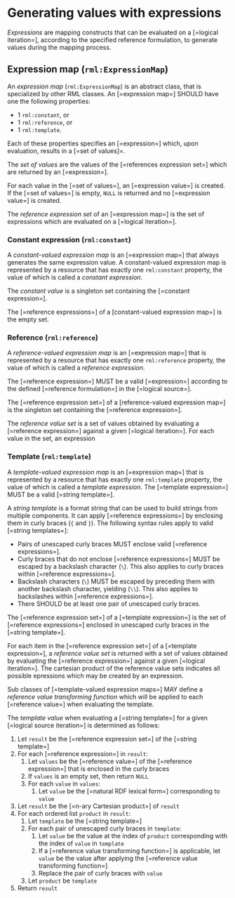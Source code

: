 # Generating values with expressions

<dfn>Expressions</dfn> are mapping constructs that can be evaluated on a [=logical iteration=], according to the specified reference formulation, to generate values during the mapping process.

## Expression map (`rml:ExpressionMap`)

An <dfn>expression map</dfn> (`rml:ExpressionMap`) is an abstract class, that is specialized by other RML classes. An [=expression map=] SHOULD have one the following properties:
* 1 `rml:constant`, or
* 1 `rml:reference`, or
* 1 `rml:template`.

Each of these properties specifies an [=expression=] which, upon evaluation, results in a [=set of values]=.

The <dfn>set of values</dfn> are the values of the [=references expression set=] which are returned by an [=expression=].

For each value in the [=set of values=], an [=expression value=] is created. If the [=set of values=] is empty, `NULL` is returned and no [=expression value=] is created.

The <dfn>reference expression set</dfn> of an [=expression map=] is the set of expressions which are evaluated on a [=logical iteration=].

### Constant expression (`rml:constant`)

A <dfn>constant-valued expression map</dfn> is an [=expression map=] that always generates the same expression value. A constant-valued expression map is represented by a resource that has exactly one `rml:constant` property, the value of which is called a <dfn>constant expression</dfn>.

The <dfn>constant value</dfn> is a singleton set containing the [=constant expression=].

The [=reference expressions=] of a [constant-valued expression map=] is the empty set.

### Reference (`rml:reference`)
A <dfn>reference-valued expression map</dfn> is an [=expression map=] that is represented by a resource that has exactly one `rml:reference` property, the value of which is called a <dfn>reference expression</dfn>.

The [=reference expression=] MUST be a valid [=expression=] according to the defined [=reference formulation=] in the [=logical source=].

The [=reference expression set=] of a [reference-valued expression map=] is the singleton set containing the [=reference expression=].

The <dfn>reference value set</dfn> is a set of values obtained by evaluating a [=reference expression=] against a given [=logical iteration=]. For each value in the set, an expression 

### Template (`rml:template`)
A <dfn>template-valued expression map</dfn> is an [=expression map=] that is represented by a resource that has exactly one `rml:template` property, the value of which is called a <dfn>template expression</dfn>. The [=template expression=] MUST be a valid [=string template=].

A <dfn>string template</dfn> is a format string that can be used to build strings from multiple components. It can apply [=reference expressions=] by enclosing them in curly braces (`{` and `}`). The following syntax rules apply to valid [=string templates=]:

* Pairs of unescaped curly braces MUST enclose valid [=reference expressions=].
* Curly braces that do not enclose [=reference expressions=] MUST be escaped by a backslash character (`\`). This also applies to curly braces within [=reference expressions=].
* Backslash characters (`\`) MUST be escaped by preceding them with another backslash character, yielding (`\\`). This also applies to backslashes within [=reference expressions=].
* There SHOULD be at least one pair of unescaped curly braces.

The [=reference expression set=] of a [=template expression=] is the set of [=reference expressions=] enclosed in unescaped curly braces in the [=string template=].

For each item in the [=reference expression set=] of a [=template expression=], a <dfn>reference value set</dfn> is returned with a set of values obtained by evaluating the [=reference expression=] against a given [=logical iteration=]. The cartesian product of the reference value sets indicates all possible epressions which may be created by an expression.

Sub classes of [=template-valued expression maps=] MAY define a <dfn>reference value transforming function</dfn> which will be applied to each [=reference value=] when evaluating the template.

The <dfn>template value</dfn> when evaluating a [=string template=] for a given [=logical source iteration=] is determined as follows:
1. Let `result` be the [=reference expression set=] of the [=string template=]
2. For each [=reference expression=] in `result`:
    1. Let `values` be the [=reference value=] of the [=reference expression=] that is enclosed in the curly braces
    2. If `values` is an empty set, then return `NULL`
    3. For each `value` in `values`:
        1. Let `value` be the [=natural RDF lexical form=] corresponding to `value`
3. Let `result` be the [=n-ary Cartesian product=] of `result`
4. For each ordered list `product` in `result`:
    1. Let `template` be the [=string template=]
    2. For each pair of unescaped curly braces in `template`:
        1. Let `value` be the value at the index of `product` corresponding with the index of `value` in `template`
        2. If a [=reference value transforming function=] is applicable, let `value` be the value after applying the [=reference value transforming function=]
        3. Replace the pair of curly braces with `value`
    3. Let `product` be `template`
5. Return `result`
